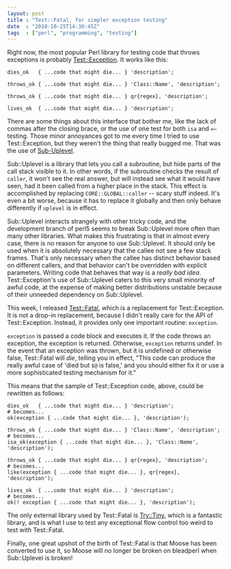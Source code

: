 ```yaml
---
layout: post
title : "Test::Fatal, for simpler exception testing"
date  : "2010-10-25T14:30:45Z"
tags  : ["perl", "programming", "testing"]
---
```

Right now, the most popular Perl library for testing code that throws
exceptions is probably
[Test::Exception](http://search.cpan.org/dist/Test-Exception/).  It works like
this:

    dies_ok   { ...code that might die... } 'description';

    throws_ok { ...code that might die... } 'Class::Name', 'description';

    throws_ok { ...code that might die... } qr{regex}, 'description';

    lives_ok  { ...code that might die... } 'description';

There are some things about this interface that bother me, like the lack of
commas after the closing brace, or the use of one test for both `isa` and `=~`
testing.  Those minor annoyances got to me every time I tried to use
Test::Exception, but they weren't the thing that really bugged me.  That was
the use of [Sub-Uplevel](http://search.cpan.org/dist/Sub-Uplevel/).

Sub::Uplevel is a library that lets you call a subroutine, but hide parts of
the call stack visible to it.  In other words, if the subroutine checks the
result of `caller`, it won't see the real answer, but will instead see what it
would have seen, had it been called from a higher place in the stack.  This
effect is accomplished by replacing `CORE::GLOBAL::caller` -- scary stuff
indeed.  It's even a bit worse, because it has to replace it globally and then
only behave differently if `uplevel` is in effect.

Sub::Uplevel interacts strangely with other tricky code, and the development
branch of perl5 seems to break Sub::Uplevel more often than many other
libraries.  What makes this frustrating is that in almost every case, there is
no reason for anyone to use Sub::Uplevel.  It should only be used when it is
absolutely necessary that the callee not see a few stack frames.  That's only
necessary when the callee has distinct behavior based on different callers, and
that behavior can't be overridden with explicit parameters.  Writing code that
behaves that way is a *really bad idea*.  Test::Exception's use of Sub::Uplevel
caters to this very small minority of awful code, at the expense of making
better distributions unstable because of their unneeded dependency on
Sub::Uplevel.

This week, I released [Test::Fatal](http://search.cpan.org/dist/Test-Fatal/),
which is a replacement for Test::Exception.  It is not a drop-in replacement,
because I didn't really care for the API of Test::Exception.  Instead, it
provides only one important routine:  `exception`.

`exception` is passed a code block and executes it.  If the code throws an
exception, the exception is returned.  Otherwise, `exception` returns undef.
In the event that an exception was thrown, but it is undefined or otherwise
false, Test::Fatal will *die*, telling you in effect, "This code can produce
the really awful case of 'died but `$@` is false,' and you should either fix it
or use a more sophisticated testing mechanism for it."

This means that the sample of Test::Exception code, above, could be rewritten
as follows:

    dies_ok   { ...code that might die... } 'description';
    # becomes...
    ok(exception { ...code that might die... }, 'description');

    throws_ok { ...code that might die... } 'Class::Name', 'description';
    # becomes...
    isa_ok(exception { ...code that might die... }, 'Class::Name', 'description');

    throws_ok { ...code that might die... } qr{regex}, 'description';
    # becomes...
    like(exception { ...code that might die... }, qr{regex}, 'description');

    lives_ok  { ...code that might die... } 'description';
    # becomes...
    ok(! exception { ...code that might die... }, 'description');

The only external library used by Test::Fatal is
[Try::Tiny](http://search.cpan.org/dist/Try-Tiny/), which is a fantastic
library, and is what I use to test any exceptional flow control too weird to
test with Test::Fatal.

Finally, one great upshot of the birth of Test::Fatal is that Moose has been
converted to use it, so Moose will no longer be broken on bleadperl when
Sub::Uplevel is broken!

